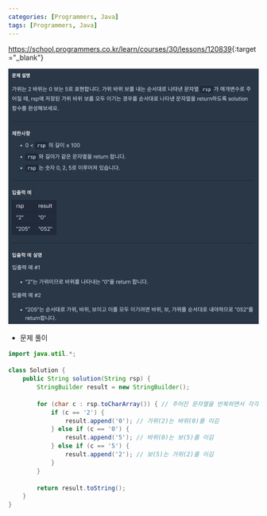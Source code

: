```yaml
---
categories: [Programmers, Java]
tags: [Programmers, Java] 
---
```


<https://school.programmers.co.kr/learn/courses/30/lessons/120839>{:target="_blank"}

![문제](/assets/img/programmers/java/%EA%B0%80%EC%9C%84_%EB%B0%94%EC%9C%84_%EB%B3%B4.png)

- 문제 풀이

```java
import java.util.*;

class Solution {
    public String solution(String rsp) {
        StringBuilder result = new StringBuilder();

        for (char c : rsp.toCharArray()) { // 주어진 문자열을 반복하면서 각각의 값을 이기는 값을 찾아 문자열에 추가
            if (c == '2') {
                result.append('0'); // 가위(2)는 바위(0)를 이김
            } else if (c == '0') {
                result.append('5'); // 바위(0)는 보(5)를 이김
            } else if (c == '5') {
                result.append('2'); // 보(5)는 가위(2)를 이김
            }
        }

        return result.toString();
    }
}
```

